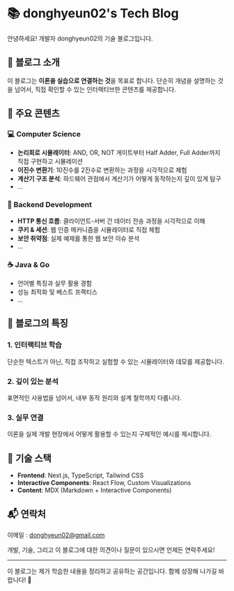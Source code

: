# 📚 donghyeun02's Tech Blog

안녕하세요! 개발자 donghyeun02의 기술 블로그입니다.

## 🎯 블로그 소개

이 블로그는 **이론을 실습으로 연결하는 것**을 목표로 합니다. 단순히 개념을 설명하는 것을 넘어서, 직접 확인할 수 있는 인터랙티브한 콘텐츠를 제공합니다.

## 📖 주요 콘텐츠

### 💻 Computer Science

- **논리회로 시뮬레이터**: AND, OR, NOT 게이트부터 Half Adder, Full Adder까지 직접 구현하고 시뮬레이션
- **이진수 변환기**: 10진수를 2진수로 변환하는 과정을 시각적으로 체험
- **계산기 구조 분석**: 하드웨어 관점에서 계산기가 어떻게 동작하는지 깊이 있게 탐구
- ...

### 🔧 Backend Development

- **HTTP 통신 흐름**: 클라이언트-서버 간 데이터 전송 과정을 시각적으로 이해
- **쿠키 & 세션**: 웹 인증 메커니즘을 시뮬레이터로 직접 체험
- **보안 취약점**: 실제 예제를 통한 웹 보안 이슈 분석
- ...

### ☕ Java & Go

- 언어별 특징과 실무 활용 경험
- 성능 최적화 및 베스트 프랙티스
- ...

## 🌟 블로그의 특징

### 1. 인터랙티브 학습

단순한 텍스트가 아닌, 직접 조작하고 실험할 수 있는 시뮬레이터와 데모를 제공합니다.

### 2. 깊이 있는 분석

표면적인 사용법을 넘어서, 내부 동작 원리와 설계 철학까지 다룹니다.

### 3. 실무 연결

이론을 실제 개발 현장에서 어떻게 활용할 수 있는지 구체적인 예시를 제시합니다.

## 🚀 기술 스택

- **Frontend**: Next.js, TypeScript, Tailwind CSS
- **Interactive Components**: React Flow, Custom Visualizations
- **Content**: MDX (Markdown + Interactive Components)

## 📬 연락처

이메일 : donghyeun02@gmail.com

개발, 기술, 그리고 이 블로그에 대한 의견이나 질문이 있으시면 언제든 연락주세요!

---

이 블로그는 제가 학습한 내용을 정리하고 공유하는 공간입니다. 함께 성장해 나가길 바랍니다! 🚀
